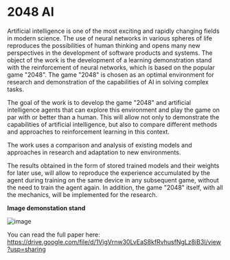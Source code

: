 # 2048 AI

  Artificial intelligence is one of the most exciting and rapidly changing fields in modern science. The use of neural networks in various spheres of life reproduces the possibilities of human thinking and opens many new perspectives in the development of software products and systems.
The object of the work is the development of a learning demonstration stand with the reinforcement of neural networks, which is based on the popular game "2048". The game "2048" is chosen as an optimal environment for research and demonstration of the capabilities of AI in solving complex tasks.

  The goal of the work is to develop the game "2048" and artificial intelligence agents that can explore this environment and play the game on par with or better than a human. This will allow not only to demonstrate the capabilities of artificial intelligence, but also to compare different methods and approaches to reinforcement learning in this context.

  The work uses a comparison and analysis of existing models and approaches in research and adaptation to new environments. 
  
  The results obtained in the form of stored trained models and their weights for later use, will allow to reproduce the experience accumulated by the agent during training on the same device in any subsequent game, without the need to train the agent again. In addition, the game "2048" itself, with all the mechanics, will be implemented for the research.

**Image demonstation stand**

![image](https://github.com/user-attachments/assets/d73b3031-69a9-4810-932c-3213cf259521)

You can read the full paper here: https://drive.google.com/file/d/1VigVrnw30LvEaS8kfRvhusfNgLz8iB3I/view?usp=sharing
